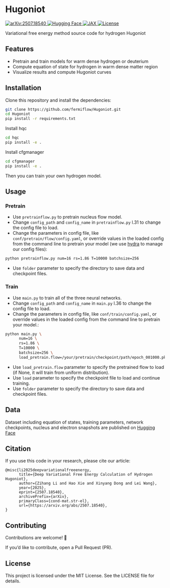# Hugoniot
</a>
<a href="https://arxiv.org/abs/2507.18540">
<img src="https://img.shields.io/badge/arXiv-2507.18540-b31b1b.svg" alt="arXiv:2507.18540">
</a>
<a href="https://huggingface.co/datasets/Kelvin2025q/hugoniot">
<img src="https://img.shields.io/badge/🤗-Hugging_Face-yellow" alt="Hugging Face">
</a>
<a href="https://github.com/jax-ml/jax">
<img src="https://img.shields.io/badge/JAX-0.4+-orange" alt="JAX">
</a>
<a href="./LICENSE">
<img src="https://img.shields.io/badge/License-MIT-yellow.svg?color=green" alt="License">
</a>

Variational free energy method source code for hydrogen Hugoniot

## Features

- Pretrain and train models for warm dense hydrogen or deuterium
- Compute equation of state for hydrogen in warm dense matter region
- Visualize results and compute Hugoniot curves

## Installation

Clone this repository and install the dependencies:

```bash
git clone https://github.com/fermiflow/Hugoniot.git
cd Hugoniot
pip install -r requirements.txt
```

Install hqc
```bash
cd hqc
pip install -e .
```

Install cfgmanager
```bash
cd cfgmanager
pip install -e .
```
Then you can train your own hydrogen model.

## Usage

### Pretrain
- Use `pretrainflow.py` to pretrain nucleus flow model.
- Change `config_path` and `config_name` in `pretrainflow.py` l.31 to change the config file to load.
- Change the parameters in config file, like `conf/pretrain/flow/config.yaml`, or override values in the loaded config from the command line to pretrain your model (we use [hydra](https://hydra.cc/) to manage our config files):
```bash
python pretrainflow.py num=16 rs=1.86 T=10000 batchsize=256
```
- Use `folder` parameter to specify the directory to save data and checkpoint files.

### Train
- Use `main.py` to train all of the three neural networks.
- Change `config_path` and `config_name` in `main.py` l.36 to change the config file to load.
- Change the parameters in config file, like `conf/train/config.yaml`, or override values in the loaded config from the command line to pretrain your model.:
```bash
python main.py \
      num=16 \
      rs=1.86 \
      T=10000 \
      batchsize=256 \
      load_pretrain.flow=/your/pretrain/checkpoint/path/epoch_001000.pkl
```
- Use `load_pretrain.flow` parameter to specify the pretrained flow to load (if None, it will train from uniform distribution).
- Use `load` parameter to specify the checkpoint file to load and continue training.
- Use `folder` parameter to specify the directory to save data and checkpoint files.

## Data
Dataset including equation of states, training parameters, network checkpoints, nucleus and electron snapshots are published on [Hugging Face](https://huggingface.co/datasets/Kelvin2025q/hugoniot)

## Citation
If you use this code in your research, please cite our article:
```
@misc{li2025deepvariationalfreeenergy,
      title={Deep Variational Free Energy Calculation of Hydrogen Hugoniot}, 
      author={Zihang Li and Hao Xie and Xinyang Dong and Lei Wang},
      year={2025},
      eprint={2507.18540},
      archivePrefix={arXiv},
      primaryClass={cond-mat.str-el},
      url={https://arxiv.org/abs/2507.18540}, 
}
```

## Contributing
Contributions are welcome! 🎉

If you’d like to contribute, open a Pull Request (PR).

## License
This project is licensed under the MIT License. See the LICENSE file for details.
